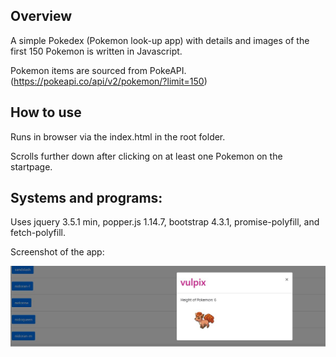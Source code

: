 ## Overview


A simple Pokedex (Pokemon look-up app) with details and images of the first 150 Pokemon is written in Javascript.

Pokemon items are sourced from PokeAPI. (https://pokeapi.co/api/v2/pokemon/?limit=150)


## How to use

Runs in browser via the index.html in the root folder.

Scrolls further down after clicking on at least one Pokemon on the startpage.



## Systems and programs:

Uses jquery 3.5.1 min, popper.js 1.14.7, bootstrap 4.3.1, promise-polyfill, and fetch-polyfill.


Screenshot of the app:

![Pokedex-screenshot](Pokedex-screenshot.JPG)
